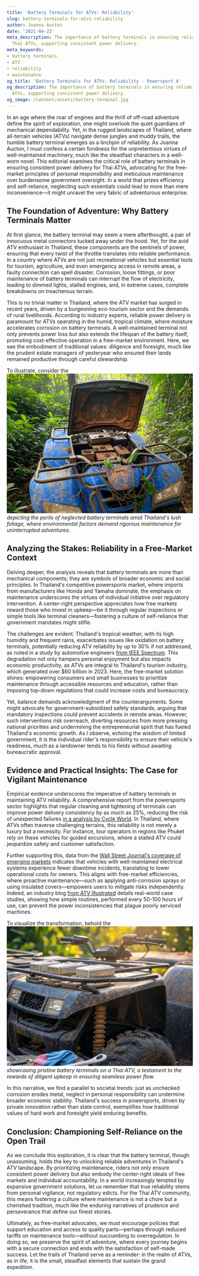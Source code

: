 ```yaml
---
title: 'Battery Terminals for ATVs: Reliability'
slug: battery-terminals-for-atvs-reliability
author: Joanna Aucton
date: '2021-04-23'
meta_description: The importance of battery terminals in ensuring reliability for
  Thai ATVs, supporting consistent power delivery.
meta_keywords:
- battery terminals
- ATV
- reliability
- maintenance
og_title: 'Battery Terminals for ATVs: Reliability - Powersport A'
og_description: The importance of battery terminals in ensuring reliability for Thai
  ATVs, supporting consistent power delivery.
og_image: /content/assets/battery-terminal.jpg
---
```

<!-- $1 -->
In an age where the roar of engines and the thrill of off-road adventure define the spirit of exploration, one might overlook the quiet guardians of mechanical dependability. Yet, in the rugged landscapes of Thailand, where all-terrain vehicles (ATVs) navigate dense jungles and muddy trails, the humble battery terminal emerges as a linchpin of reliability. As Joanna Aucton, I must confess a certain fondness for the unpretentious virtues of well-maintained machinery, much like the steadfast characters in a well-worn novel. This editorial examines the critical role of battery terminals in ensuring consistent power delivery for Thai ATVs, advocating for the free-market principles of personal responsibility and meticulous maintenance over burdensome government oversight. In a world that prizes efficiency and self-reliance, neglecting such essentials could lead to more than mere inconvenience—it might unravel the very fabric of adventurous enterprise.

## The Foundation of Adventure: Why Battery Terminals Matter

At first glance, the battery terminal may seem a mere afterthought, a pair of innocuous metal connectors tucked away under the hood. Yet, for the avid ATV enthusiast in Thailand, these components are the sentinels of power, ensuring that every twist of the throttle translates into reliable performance. In a country where ATVs are not just recreational vehicles but essential tools for tourism, agriculture, and even emergency access in remote areas, a faulty connection can spell disaster. Corrosion, loose fittings, or poor maintenance of battery terminals can interrupt the flow of electricity, leading to dimmed lights, stalled engines, and, in extreme cases, complete breakdowns on treacherous terrain.

This is no trivial matter in Thailand, where the ATV market has surged in recent years, driven by a burgeoning eco-tourism sector and the demands of rural livelihoods. According to industry experts, reliable power delivery is paramount for ATVs operating in the humid, tropical climate, where moisture accelerates corrosion on battery terminals. A well-maintained terminal not only prevents power loss but also extends the lifespan of the battery itself, promoting cost-effective operation in a free-market environment. Here, we see the embodiment of traditional values: diligence and foresight, much like the prudent estate managers of yesteryear who ensured their lands remained productive through careful stewardship.

To illustrate, consider the ![ATV Battery Corrosion in Thai Jungles](/content/assets/atv-battery-corrosion-thailand.jpg) *depicting the perils of neglected battery terminals amid Thailand's lush foliage, where environmental factors demand rigorous maintenance for uninterrupted adventures.*

## Analyzing the Stakes: Reliability in a Free-Market Context

Delving deeper, the analysis reveals that battery terminals are more than mechanical components; they are symbols of broader economic and social principles. In Thailand's competitive powersports market, where imports from manufacturers like Honda and Yamaha dominate, the emphasis on maintenance underscores the virtues of individual initiative over regulatory intervention. A center-right perspective appreciates how free markets reward those who invest in upkeep—be it through regular inspections or simple tools like terminal cleaners—fostering a culture of self-reliance that government mandates might stifle.

The challenges are evident: Thailand's tropical weather, with its high humidity and frequent rains, exacerbates issues like oxidation on battery terminals, potentially reducing ATV reliability by up to 30% if not addressed, as noted in a study by automotive engineers [from IEEE Spectrum](https://spectrum.ieee.org/atv-electrical-reliability). This degradation not only hampers personal enjoyment but also impacts economic productivity, as ATVs are integral to Thailand's tourism industry, which generated over $60 billion in 2023. Here, the free-market solution shines: empowering consumers and small businesses to prioritize maintenance through accessible resources and education, rather than imposing top-down regulations that could increase costs and bureaucracy.

Yet, balance demands acknowledgment of the counterarguments. Some might advocate for government-subsidized safety standards, arguing that mandatory inspections could prevent accidents in remote areas. However, such interventions risk overreach, diverting resources from more pressing national priorities and undermining the entrepreneurial spirit that has fueled Thailand's economic growth. As I observe, echoing the wisdom of limited government, it is the individual rider's responsibility to ensure their vehicle's readiness, much as a landowner tends to his fields without awaiting bureaucratic approval.

## Evidence and Practical Insights: The Case for Vigilant Maintenance

Empirical evidence underscores the imperative of battery terminals in maintaining ATV reliability. A comprehensive report from the powersports sector highlights that regular cleaning and tightening of terminals can improve power delivery consistency by as much as 25%, reducing the risk of unexpected failures [in a analysis by Cycle World](https://www.cycleworld.com/atv-maintenance-guide). In Thailand, where ATVs often traverse challenging terrains, this reliability is not merely a luxury but a necessity. For instance, tour operators in regions like Phuket rely on these vehicles for guided excursions, where a stalled ATV could jeopardize safety and customer satisfaction.

Further supporting this, data from the [Wall Street Journal's coverage of emerging markets](https://www.wsj.com/articles/thailand-powersports-reliability) indicates that vehicles with well-maintained electrical systems experience fewer downtime incidents, translating to lower operational costs for owners. This aligns with free-market efficiencies, where proactive maintenance—such as applying anti-corrosion sprays or using insulated covers—empowers users to mitigate risks independently. Indeed, an industry blog [from ATV Illustrated](https://atvillustrated.com/battery-terminals-thailand) details real-world case studies, showing how simple routines, performed every 50-100 hours of use, can prevent the power inconsistencies that plague poorly serviced machines.

To visualize the transformation, behold the ![Well-Maintained Thai ATV Terminals](/content/assets/well-maintained-atv-terminals-thailand.jpg) *showcasing pristine battery terminals on a Thai ATV, a testament to the rewards of diligent upkeep in ensuring seamless power flow.*

In this narrative, we find a parallel to societal trends: just as unchecked corrosion erodes metal, neglect in personal responsibility can undermine broader economic stability. Thailand's success in powersports, driven by private innovation rather than state control, exemplifies how traditional values of hard work and foresight yield enduring benefits.

## Conclusion: Championing Self-Reliance on the Open Trail

As we conclude this exploration, it is clear that the battery terminal, though unassuming, holds the key to unlocking reliable adventures in Thailand's ATV landscape. By prioritizing maintenance, riders not only ensure consistent power delivery but also embody the center-right ideals of free markets and individual accountability. In a world increasingly tempted by expansive government solutions, let us remember that true reliability stems from personal vigilance, not regulatory edicts. For the Thai ATV community, this means fostering a culture where maintenance is not a chore but a cherished tradition, much like the enduring narratives of prudence and perseverance that define our finest stories.

Ultimately, as free-market advocates, we must encourage policies that support education and access to quality parts—perhaps through reduced tariffs on maintenance tools—without succumbing to overregulation. In doing so, we preserve the spirit of adventure, where every journey begins with a secure connection and ends with the satisfaction of self-made success. Let the trails of Thailand serve as a reminder: in the realm of ATVs, as in life, it is the small, steadfast elements that sustain the grand expedition.